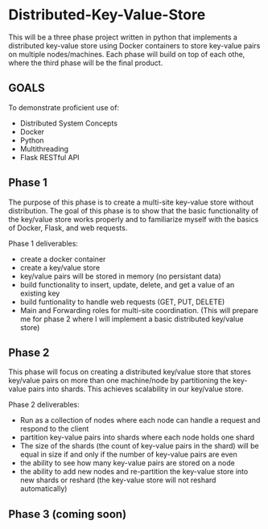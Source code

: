 # Distributed-Key-Value-Store

This will be a three phase project written in python that implements a distributed key-value store using Docker containers to store key-value pairs on multiple nodes/machines. Each phase will build on top of each othe, where the third phase will be the final product. 

## GOALS

To demonstrate proficient use of:
 - Distributed System Concepts
 - Docker
 - Python
 - Multithreading
 - Flask RESTful API
 
 ## Phase 1
 
 The purpose of this phase is to create a multi-site key-value store without distribution. The goal of this phase is to show that the basic functionality of
 the key/value store works properly and to familiarize myself with the basics of Docker, Flask, and web requests.
 
 Phase 1 deliverables:
 
 - create a docker container
 - create a key/value store
 - key/value pairs will be stored in memory (no persistant data)
 - build functionality to insert, update, delete, and get a value of an existing key
 - build funtionality to handle web requests (GET, PUT, DELETE)
 - Main and Forwarding roles for multi-site coordination. (This will prepare me for phase 2 where I will implement a basic distributed key/value store)
 
 ## Phase 2
 
 This phase will focus on creating a distributed key/value store that stores key/value pairs on more than one machine/node by partitioning the key-value pairs into shards.
 This achieves scalability in our key/value store. 
 
 Phase 2 deliverables:
 
 - Run as a collection of nodes where each node can handle a request and respond to the client
 - partition key-value pairs into shards where each node holds one shard
 - The size of the shards (the count of key-value pairs in the shard) will be equal in size if and only if the number of key-value pairs are even
 - the ability to see how many key-value pairs are stored on a node
 - the ability to add new nodes and re-partition the key-value store into new shards or reshard (the key-value store will not reshard automatically)
 
 ## Phase 3 (coming soon)
